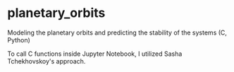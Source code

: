 # planetary_orbits
Modeling the planetary orbits and predicting the stability of the systems (C, Python)

To call C functions inside Jupyter Notebook, I utilized Sasha Tchekhovskoy's approach.
